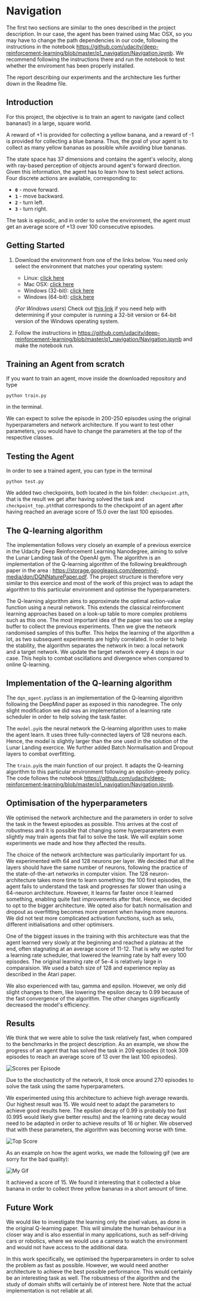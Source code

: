 [//]: # (Image References)

[image2]: https://github.com/biemann/Navigation/blob/master/bin/209.png "Scores per Episode"
[image3]: https://github.com/biemann/Navigation/blob/master/bin/solved_for_15.png "Top Score"
[image4]: https://github.com/biemann/Navigation/blob/master/bin/mygif.gif "My Gif"

# Navigation

The first two sections are similar to the ones described in the project description. In our case, the agent has been trained using Mac OSX, so you may have to change the path dependencies in our code, following the instructions in the notebook https://github.com/udacity/deep-reinforcement-learning/blob/master/p1_navigation/Navigation.ipynb. We recommend following the instructions there and run the notebook to test whether the enviroment has been properly installed.

The report describing our experiments and the architecture lies further down in the Readme file.

## Introduction

For this project, the objective is to train an agent to navigate (and collect bananas!) in a large, square world.  

A reward of +1 is provided for collecting a yellow banana, and a reward of -1 is provided for collecting a blue banana.  Thus, the goal of your agent is to collect as many yellow bananas as possible while avoiding blue bananas.  

The state space has 37 dimensions and contains the agent's velocity, along with ray-based perception of objects around agent's forward direction.  Given this information, the agent has to learn how to best select actions.  Four discrete actions are available, corresponding to:
- **`0`** - move forward.
- **`1`** - move backward.
- **`2`** - turn left.
- **`3`** - turn right.

The task is episodic, and in order to solve the environment, the agent must get an average score of +13 over 100 consecutive episodes.

## Getting Started

1. Download the environment from one of the links below.  You need only select the environment that matches your operating system:
    - Linux: [click here](https://s3-us-west-1.amazonaws.com/udacity-drlnd/P1/Banana/Banana_Linux.zip)
    - Mac OSX: [click here](https://s3-us-west-1.amazonaws.com/udacity-drlnd/P1/Banana/Banana.app.zip)
    - Windows (32-bit): [click here](https://s3-us-west-1.amazonaws.com/udacity-drlnd/P1/Banana/Banana_Windows_x86.zip)
    - Windows (64-bit): [click here](https://s3-us-west-1.amazonaws.com/udacity-drlnd/P1/Banana/Banana_Windows_x86_64.zip)
    
    (_For Windows users_) Check out [this link](https://support.microsoft.com/en-us/help/827218/how-to-determine-whether-a-computer-is-running-a-32-bit-version-or-64) if you need help with determining if your computer is running a 32-bit version or 64-bit version of the Windows operating system.
    
2. Follow the instructions in https://github.com/udacity/deep-reinforcement-learning/blob/master/p1_navigation/Navigation.ipynb and make the notebook run.


## Training an Agent from scratch

If you want to train an agent, move inside the downloaded repository and type 

```
python train.py
```
in the terminal.

We can expect to solve the episode in 200-250 episodes using the original hyperparameters and network architecture. If you want 
to test other parameters, you would have to change the parameters at the top of the respective classes.

## Testing the Agent

In order to see a trained agent, you can type in the terminal

```
python test.py
```
We added two checkpoints, both located in the bin folder: `checkpoint.pth`, that is the result we get after having solved the task and `checkpoint_top.pth`that corresponds to the checkpoint of an agent after having reached an average score of 15.0 over the last 100 episodes.
## The Q-learning algorithm

The implementation follows very closely an example of a previous exercice in the Udacity Deep Reinforcement Learning Nanodegree, aiming to solve the Lunar Landing task of the OpenAI gym. The algorithm is an implementation of the Q-learning algorithm of the following breakthrough paper in the area : https://storage.googleapis.com/deepmind-media/dqn/DQNNaturePaper.pdf. The project structure is therefore very similar to this exercice and most of the work of this project was to adapt the algorithm to this particular environment and optimise the hyperparameters. 

The Q-learning algorithm aims to approximate the optimal action-value function using a neural network. This extends the classical reinforcment learning approaches based on a look-up table to more complex problems such as this one. The most important idea of the paper was too use a replay buffer to collect the previous experiments. Then we give the network randomised samples of this buffer. This helps the learning of the algorithm a lot, as two subsequent experiments are highly correlated. In order to help the stability, the algorithm separates the network in two: a local network and a target network. We update the target network every 4 steps in our case. This hepls to combat oscillations and divergence when compared to online Q-learning.

## Implementation of the Q-learning algorithm

The `dqn_agent.py`class is an implementation of the Q-learning algorithm following the DeepMind paper as exposed in this nanodegree. The only slight modification we did was an implementation of a learning rate scheduler in order to help solving the task faster. 

The `model.py`is the neural network the Q-learning algorithm uses to make the agent learn. It uses three fully-connected layers of 128 neurons each. Hence, the model is slightly larger than the one used in the solution of the Lunar Landing exercice. We further added Batch Normalisation and Dropout layers to combat overfitting.

The `train.py`is the main function of our project. It adapts the Q-learning algorithm to this particular environment following an epsilon-greedy policy. The code follows the notebook https://github.com/udacity/deep-reinforcement-learning/blob/master/p1_navigation/Navigation.ipynb.

## Optimisation of the hyperparameters

We optimised the network architecture and the parameters in order to solve the task in the fewest episodes as possible. This arrives at the cost of robustness and it is possible that changing some hyperparameters even slightly may train agents that fail to solve the task. We will explain some experiments we made and how they affected the results.

The choice of the network architecture was particularily important for us. We experimented with 64 and 128 neurons per layer. We decided that all the layers should have the same number of neurons, following the practice of the state-of-the-art networks in computer vision. The 128 neuron-architecture takes more time to learn something: the 100 first episodes, the agent fails to understand the task and progresses far slower than using a 64-neuron architecture. However, it learns far faster once it learned something, enabling quite fast improvements after that. Hence, we decided to opt to the bigger architecture. We opted also for batch normalisation and dropout as overfitting becomes more present when having more neurons. We did not test more complicated activation functions, such as selu, different initialisations and other optimisers. 

One of the biggest issues in the training with this architecture was that the agent learned very slowly at the beginning and reached a plateau at the end, often stagnating at an average score of 11-12. That is why we opted for a learning rate scheduler, that lowered the learning rate by half every 100 episodes. The original learning rate of 5e-4 is relatively large in comparaision. We used a batch size of 128 and experience replay as described in the Atari paper. 

We also experienced with tau, gamma and epsilon. However, we only did slight changes to them, like lowering the epsilon decay to 0.99 because of the fast convergence of the algorithm. The other changes significantly decreased the model's efficiency.

## Results

We think that we were able to solve the task relatively fast, when compared to the benchmarks in the project description. As an example, we show the progress of an agent that has solved the task in 209 episodes (it took 309 episodes to reach an average score of 13 over the last 100 episodes).

![Scores per Episode][image2]

Due to the stochasticity of the network, it took once around 270 episodes to solve the task using the same hyperparameters. 

We experimented using this architecture to achieve high average rewards. Our highest result was 15. We would neet to adapt the parameters to achieve good results here. The epsilon decay of 0.99 is probably too fast (0.995 would likely give better results) and the learning rate decay would need to be adapted in order to achieve results of 16 or higher. We observed that with these parameters, the algorithm was becoming worse with time.

![Top Score][image3]

As an example on how the agent works, we made the following gif (we are sorry for the bad quality):

![My Gif][image4]

It achieved a score of 15. We found it interesting that it collected a blue banana in order to collect three yellow bananas in a short amount of time.

## Future Work

We would like to investigate the learning only the pixel values, as done in the original Q-learning paper. This will simulate the human behaviour in a closer way and is also essential in many applications, such as self-driving cars or robotics, where we would use a camera to watch the environment and would not have access to the additional data.

In this work specifically, we optimised the hyperparameters in order to solve the problem as fast as possible. However, we would need another architecture to achieve the best possible performance. This would certainly be an interesting task as well. The robustness of the algorithm and the study of domain shifts will certainly be of interest here. Note that the actual implementation is not reliable at all.
